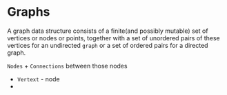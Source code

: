 # Graphs

A graph data structure consists of a finite(and possibly mutable) set of vertices
or nodes or points, together with a set of unordered pairs of these vertices for an undirected `graph`
or a set of ordered pairs for a directed graph.

`Nodes` + `Connections` between those nodes

- `Vertext` - node
-
